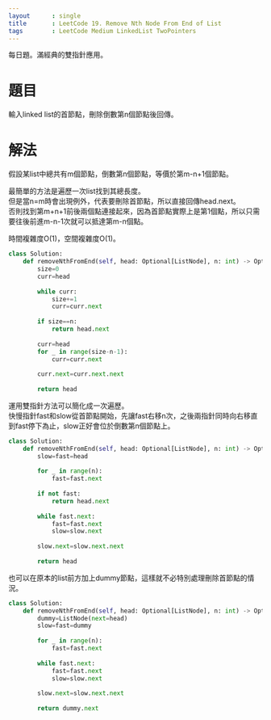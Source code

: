 ```yaml
--- 
layout      : single
title       : LeetCode 19. Remove Nth Node From End of List
tags        : LeetCode Medium LinkedList TwoPointers
---
```

每日題。滿經典的雙指針應用。  

# 題目
輸入linked list的首節點，刪除倒數第n個節點後回傳。  

# 解法
假設某list中總共有m個節點，倒數第n個節點，等價於第m-n+1個節點。  

最簡單的方法是遍歷一次list找到其總長度。  
但是當n=m時會出現例外，代表要刪除首節點，所以直接回傳head.next。  
否則找到第m+n+1前後兩個點連接起來，因為首節點實際上是第1個點，所以只需要往後前進m-n-1次就可以抵達第m-n個點。  

時間複雜度O(1)，空間複雜度O(1)。  

```python
class Solution:
    def removeNthFromEnd(self, head: Optional[ListNode], n: int) -> Optional[ListNode]:
        size=0
        curr=head
        
        while curr:
            size+=1
            curr=curr.next
        
        if size==n:
            return head.next
        
        curr=head
        for _ in range(size-n-1):
            curr=curr.next
        
        curr.next=curr.next.next
        
        return head
```

運用雙指針方法可以簡化成一次遍歷。  
快慢指針fast和slow從首節點開始，先讓fast右移n次，之後兩指針同時向右移直到fast停下為止，slow正好會位於倒數第n個節點上。  

```python
class Solution:
    def removeNthFromEnd(self, head: Optional[ListNode], n: int) -> Optional[ListNode]:
        slow=fast=head
        
        for _ in range(n):
            fast=fast.next
            
        if not fast:
            return head.next
            
        while fast.next:
            fast=fast.next
            slow=slow.next
            
        slow.next=slow.next.next
        
        return head
```

也可以在原本的list前方加上dummy節點，這樣就不必特別處理刪除首節點的情況。  

```python
class Solution:
    def removeNthFromEnd(self, head: Optional[ListNode], n: int) -> Optional[ListNode]:
        dummy=ListNode(next=head)
        slow=fast=dummy
        
        for _ in range(n):
            fast=fast.next
            
        while fast.next:
            fast=fast.next
            slow=slow.next
            
        slow.next=slow.next.next
        
        return dummy.next
```
